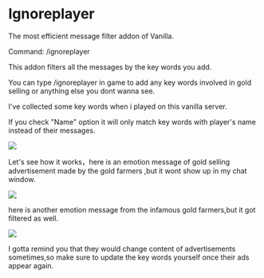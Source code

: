# Ignoreplayer
The most efficient message filter addon of Vanilla.

Command: /ignoreplayer

This addon filters all the messages by the key words you add.

You can type /ignoreplayer in game to add any key words involved in gold selling or anything else you dont wanna see.


I've collected some key words when i played on this vanilla server.

If you check "Name" option it will only match key words with player's name instead of their messages.

![](https://i.gyazo.com/a81d5490efbad6da0ee03a5e7b7d6527.png)

Let's see how it works，here is an emotion message of gold selling advertisement made by the gold farmers ,but it wont show up in my chat window.

![](https://i.gyazo.com/3dfec322aaa9d9fdbc32ff7614de2098.jpg)


here is another emotion message from the infamous gold farmers,but it got filtered as well.

![](https://i.gyazo.com/6bb9d802614bb6f3abaa9a192da65408.jpg)


I gotta remind you that they would change content of advertisements sometimes,so make sure to update the key words yourself once their ads appear again.
